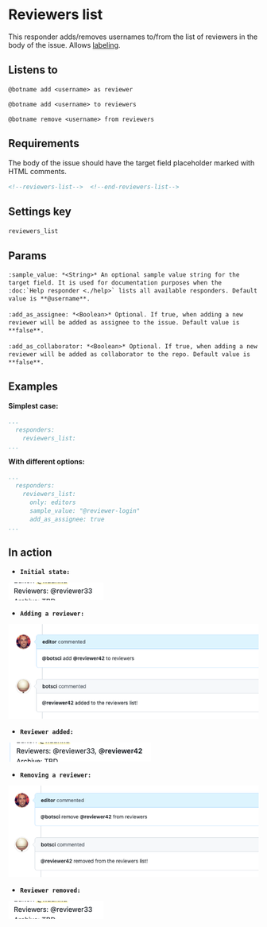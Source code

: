 Reviewers list
==============

This responder adds/removes usernames to/from the list of reviewers in the body of the issue.
Allows [labeling](../labeling).

## Listens to

```
@botname add <username> as reviewer
```
```
@botname add <username> to reviewers
```
```
@botname remove <username> from reviewers
```

## Requirements


The body of the issue should have the target field placeholder marked with HTML comments.

```html
<!--reviewers-list-->  <!--end-reviewers-list-->
```

## Settings key

`reviewers_list`

## Params
```eval_rst
:sample_value: *<String>* An optional sample value string for the target field. It is used for documentation purposes when the :doc:`Help responder <./help>` lists all available responders. Default value is **@username**.

:add_as_assignee: *<Boolean>* Optional. If true, when adding a new reviewer will be added as assignee to the issue. Default value is **false**.

:add_as_collaborator: *<Boolean>* Optional. If true, when adding a new reviewer will be added as collaborator to the repo. Default value is **false**.
```

## Examples

**Simplest case:**
```yaml
...
  responders:
    reviewers_list:
...
```

**With different options:**
```yaml
...
  responders:
    reviewers_list:
      only: editors
      sample_value: "@reviewer-login"
      add_as_assignee: true
...
```

## In action

* **`Initial state:`**

![](../images/responders/reviewers_list_1.png "Reviewers list responder in action: initial state")

* **`Adding a reviewer:`**

![](../images/responders/reviewers_list_2.png "Reviewers list responder in action: adding a reviewer")

* **`Reviewer added:`**

![](../images/responders/reviewers_list_3.png "Reviewers list responder in action: added")

* **`Removing a reviewer:`**

![](../images/responders/reviewers_list_4.png "Reviewers list responder in action: removing a reviewer")

* **`Reviewer removed:`**

![](../images/responders/reviewers_list_5.png "Reviewers list responder in action: removed")
